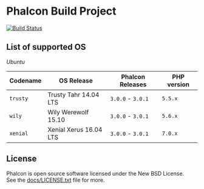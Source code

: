 # Phalcon Build Project

[![Build Status](https://travis-ci.org/phalcongelist/packagecloud.svg?branch=master)](https://travis-ci.org/phalcongelist/packagecloud)

## List of supported OS

*Ubuntu*

| Codename  | OS Release             | Phalcon Releases  | PHP version   |
| --------- | ---------------------- | ----------------- | ------------- |
| `trusty`  | Trusty Tahr 14.04 LTS  | `3.0.0` - `3.0.1` | `5.5.x`       |
| `wily`    | Wily Werewolf 15.10    | `3.0.0` - `3.0.1` | `5.6.x`       |
| `xenial`  | Xenial Xerus 16.04 LTS | `3.0.0` - `3.0.1` | `7.0.x`       |

## License

Phalcon is open source software licensed under the New BSD License.<br>See the [docs/LICENSE.txt][:docs:] file for more.

[:docs:]: https://github.com/phalcongelist/packagecloud/blob/master/docs/LICENSE.txt
